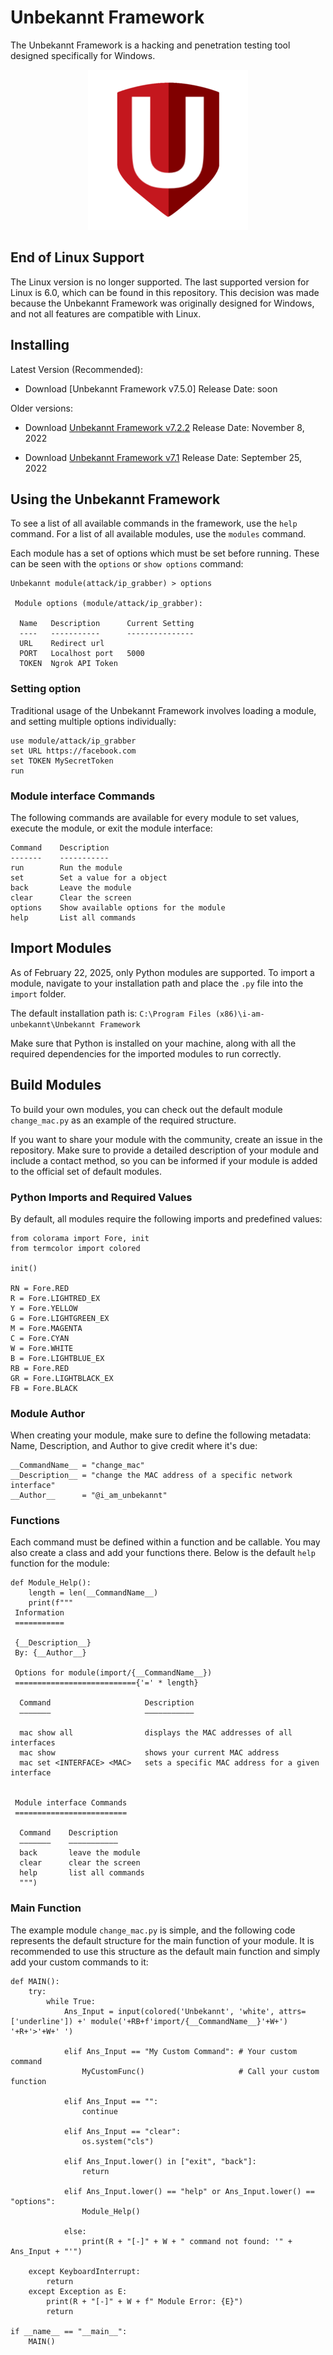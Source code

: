 # Unbekannt Framework
The Unbekannt Framework is a hacking and penetration testing tool designed specifically for Windows.

<p align="center">
  <img src="https://raw.githubusercontent.com/i-am-unbekannt/unbekannt-framework/main/libreq/logo.png">
</p>

## End of Linux Support
The Linux version is no longer supported. The last supported version for Linux is 6.0, which can be found in this repository.
This decision was made because the Unbekannt Framework was originally designed for Windows, and not all features are compatible with Linux.

## Installing
Latest Version (Recommended):
* Download [Unbekannt Framework v7.5.0]
  Release Date: soon

Older versions:
* Download [Unbekannt Framework v7.2.2](https://www.mediafire.com/file/pw1ztzmh7x4i4dl/unbekannt-framework-v7.2.2-x64-installer.exe/file)
  Release Date: November 8, 2022

* Download [Unbekannt Framework v7.1](https://www.mediafire.com/file/fzmtezq4xdob3t0/unbekannt-framework-v7.1-windows-x64-installer.exe/file)
  Release Date: September 25, 2022

## Using the Unbekannt Framework
To see a list of all available commands in the framework, use the `help` command. For a list of all available modules, use the `modules` command.

Each module has a set of options which must be set before running. These can be seen with the `options` or `show options` command:

```
Unbekannt module(attack/ip_grabber) > options

 Module options (module/attack/ip_grabber):

  Name   Description      Current Setting
  ----   -----------      ---------------
  URL    Redirect url
  PORT   Localhost port   5000
  TOKEN  Ngrok API Token
```

### Setting option
Traditional usage of the Unbekannt Framework involves loading a module, and setting multiple options individually:

```
use module/attack/ip_grabber
set URL https://facebook.com
set TOKEN MySecretToken
run
```

### Module interface Commands
The following commands are available for every module to set values, execute the module, or exit the module interface:

```
Command    Description
-------    -----------
run        Run the module
set        Set a value for a object
back       Leave the module
clear      Clear the screen
options    Show available options for the module
help       List all commands
```

## Import Modules
As of February 22, 2025, only Python modules are supported. To import a module, navigate to your installation path and place the `.py` file into the `import` folder.

The default installation path is:
`C:\Program Files (x86)\i-am-unbekannt\Unbekannt Framework`

Make sure that Python is installed on your machine, along with all the required dependencies for the imported modules to run correctly. 

## Build Modules
To build your own modules, you can check out the default module `change_mac.py` as an example of the required structure.

If you want to share your module with the community, create an issue in the repository. Make sure to provide a detailed description of your module and include a contact method, so you can be informed if your module is added to the official set of default modules.

### Python Imports and Required Values
By default, all modules require the following imports and predefined values:

```
from colorama import Fore, init
from termcolor import colored

init()

RN = Fore.RED
R = Fore.LIGHTRED_EX
Y = Fore.YELLOW
G = Fore.LIGHTGREEN_EX
M = Fore.MAGENTA
C = Fore.CYAN
W = Fore.WHITE
B = Fore.LIGHTBLUE_EX
RB = Fore.RED
GR = Fore.LIGHTBLACK_EX
FB = Fore.BLACK
```

### Module Author
When creating your module, make sure to define the following metadata: Name, Description, and Author to give credit where it's due:

```
__CommandName__ = "change_mac"
__Description__ = "change the MAC address of a specific network interface"
__Author__      = "@i_am_unbekannt"
```

### Functions
Each command must be defined within a function and be callable. You may also create a class and add your functions there. Below is the default `help` function for the module:

```
def Module_Help():
    length = len(__CommandName__)
    print(f"""
 Information
 ===========

 {__Description__}
 By: {__Author__}
          
 Options for module(import/{__CommandName__})
 ==========================={'=' * length}

  Command                     Description
  ———————                     ———————————

  mac show all                displays the MAC addresses of all interfaces
  mac show                    shows your current MAC address
  mac set <INTERFACE> <MAC>   sets a specific MAC address for a given interface


 Module interface Commands
 =========================

  Command    Description
  ———————    ———————————
  back       leave the module
  clear      clear the screen
  help       list all commands
  """)
```

### Main Function
The example module `change_mac.py` is simple, and the following code represents the default structure for the main function of your module. It is recommended to use this structure as the default main function and simply add your custom commands to it:

```
def MAIN():
    try:
        while True:
            Ans_Input = input(colored('Unbekannt', 'white', attrs=['underline']) +' module('+RB+f'import/{__CommandName__}'+W+') '+R+'>'+W+' ')

            elif Ans_Input == "My Custom Command": # Your custom command
                MyCustomFunc()                     # Call your custom function

            elif Ans_Input == "":
                continue

            elif Ans_Input == "clear":
                os.system("cls")

            elif Ans_Input.lower() in ["exit", "back"]:
                return

            elif Ans_Input.lower() == "help" or Ans_Input.lower() == "options":
                Module_Help()

            else:
                print(R + "[-]" + W + " command not found: '" + Ans_Input + "'")

    except KeyboardInterrupt:
        return
    except Exception as E:
        print(R + "[-]" + W + f" Module Error: {E}")
        return

if __name__ == "__main__":
    MAIN()
```
